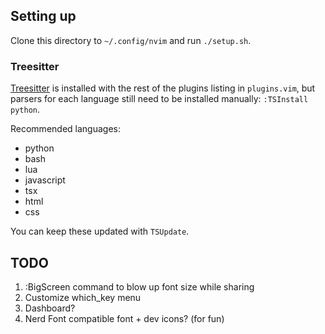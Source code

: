 ## Setting up

Clone this directory to `~/.config/nvim` and run `./setup.sh`.

### Treesitter

[Treesitter](https://github.com/nvim-treesitter/nvim-treesitter) is installed
with the rest of the plugins listing in `plugins.vim`, but parsers for each
language still need to be installed manually: `:TSInstall python`.

Recommended languages:
 - python
 - bash
 - lua
 - javascript
 - tsx
 - html
 - css

 You can keep these updated with `TSUpdate`.

## TODO
1. :BigScreen command to blow up font size while sharing
3. Customize which_key menu
9. Dashboard?
10. Nerd Font compatible font + dev icons? (for fun)
